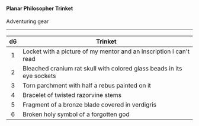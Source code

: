 #### Planar Philosopher Trinket

Adventuring gear

---

|  d6 | Trinket                                                                |
|:---:|------------------------------------------------------------------------|
|  1  | Locket with a picture of my mentor and an inscription I can't read     |
|  2  | Bleached cranium rat skull with colored glass beads in its eye sockets |
|  3  | Torn parchment with half a rebus painted on it                         |
|  4  | Bracelet of twisted razorvine stems                                    |
|  5  | Fragment of a bronze blade covered in verdigris                        |
|  6  | Broken holy symbol of a forgotten god                                  |